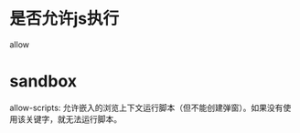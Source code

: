 <!--
 * @Description: 
 * @Author: xlm
 * @Date: 2023-03-03 10:54:34
 * @LastEditTime: 2023-03-03 10:55:24
 * @LastEditors: xlm
-->


# 是否允许js执行

allow


# sandbox

allow-scripts: 允许嵌入的浏览上下文运行脚本（但不能创建弹窗）。如果没有使用该关键字，就无法运行脚本。